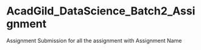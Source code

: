 # AcadGild_DataScience_Batch2_Assignment
Assignment Submission for all the assignment with Assignment Name
